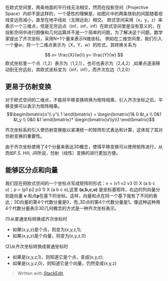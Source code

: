 在欧式空间里，两条地面的平行线无法相交，然而在投影空间（Projective Space）内却不是这样的，一个感性的理解是，如图片中的两条铁轨的间距随着视线变远而减小，直至在地平线处（无限远处）相交。
欧式空间采用（x，y，z）来表示一个三维点，但是无穷远点（inf，inf，inf）在欧式空间里是没有意义的，在投影空间中进行图像和几何运算并不是一个简单的问题，为了解决这个问题，数学家提出了齐次坐标，采用N+1个量来表示N维坐标。
例如在二维空间里，我们引入一个量w，将一个二维点表示为（X，Y，w）的形式，其转换关系为

$$
x= \frac{X}{w}\\
y= \frac{Y}{w}
$$
欧式坐标里一个点（1,2）表示为（1,2,1），也可也表示为（2,4,2）,如果点逐渐移动到无穷远处，其欧式坐标变为（inf，inf），而齐次左边（1,2,0）
## 更易于仿射变换
对于欧式空间的二维点，不能将平移变换转换为矩阵相乘，引入齐次坐标之后，平移变换可以表示为矩阵相乘。
$$\begin{bmatrix}x'\\ y'\\ 1
\end{bmatrix} = \begin{bmatrix}1& 0 &t_x \\  0&1  &t_y \\  0&0  &1
\end{bmatrix}* \begin{bmatrix}x\\y\\1 \end{bmatrix}$$

齐次坐标系的引入使仿射变换能以紧凑统一的矩阵形式表达和计算，这体现了其对仿射变换的重要性。

由于齐次坐标使用了4个分量来表达3D概念，使得平移变换可以使用矩阵进行，从而如F.S. Hill, JR所说，仿射（线性）变换的进行更加方便。
## 能够区分点和向量
我们现在把欧式空间的一个坐标点写成矩阵的形式：v = (v1 v2 v3 0) X (a b c o)；p = (p1 p2 p3 1) X (a b c o),这里 **(a,b,c,o)** 是坐标基矩阵，右边的列向量分别是向量 **v** 和点**p**在基下的坐标。这样，向量和点在同一个基下就有了不同的表达：3D向量的第4个代数分量是0，而_3D点的第4个代数分量是1。像这种这种用4个代数分量表示3D几何概念的方式是一种齐次坐标表示。

(1)从普通坐标转换成齐次坐标时
- 如果(x,y,z)是个点，则变为(x,y,z,1);
- 如果(x,y,z)是个向量，则变为(x,y,z,0)

(2)从齐次坐标转换成普通坐标时
- 如果是(x,y,z,1)，则知道它是个点，变成(x,y,z);
- 如果是(x,y,z,0)，则知道它是个向量，仍然变成(x,y,z)
> Written with [StackEdit](https://stackedit.io/).
<!--stackedit_data:
eyJoaXN0b3J5IjpbLTE1MjgzNzIyMzAsMjgyODI0MTY5LDI0OT
YyMTcwMF19
-->
